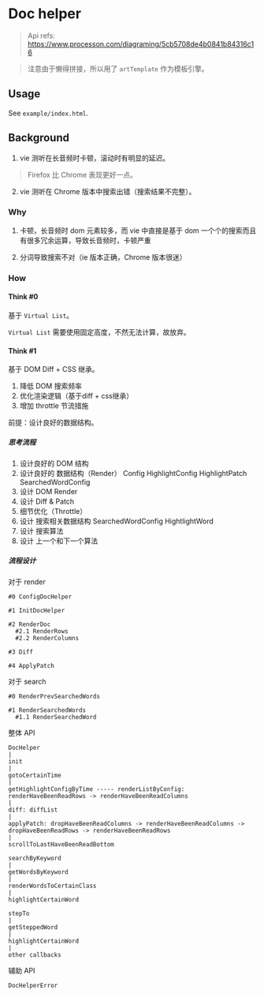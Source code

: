 # Doc helper

> Api refs: https://www.processon.com/diagraming/5cb5708de4b0841b84316c16

> 注意由于懒得拼接，所以用了 `artTemplate` 作为模板引擎。

## Usage

See `example/index.html`.

## Background

1. vie 测听在长音频时卡顿，滚动时有明显的延迟。

> Firefox 比 Chrome 表现更好一点。

2. vie 测听在 Chrome 版本中搜索出错（搜索结果不完整）。

### Why

1. 卡顿，长音频时 dom 元素较多，而 vie 中直接是基于 dom 一个个的搜索而且有很多冗余运算，导致长音频时，卡顿严重

2. 分词导致搜索不对（ie 版本正确，Chrome 版本很迷）

### How

#### Think #0

基于 `Virtual List`。

`Virtual List` 需要使用固定高度，不然无法计算，故放弃。

#### Think #1

基于 DOM Diff + CSS 继承。

1. 降低 DOM 搜索频率
2. 优化渲染逻辑（基于diff + css继承）
3. 增加 throttle 节流措施

前提：设计良好的数据结构。

##### 思考流程

1. 设计良好的 DOM 结构
2. 设计良好的 数据结构（Render） Config HighlightConfig HighlightPatch SearchedWordConfig
3. 设计 DOM Render
4. 设计 Diff & Patch
5. 细节优化（Throttle）
6. 设计 搜索相关数据结构 SearchedWordConfig HightlightWord
7. 设计 搜索算法
8. 设计 上一个和下一个算法

##### 流程设计

对于 render

```
#0 ConfigDocHelper

#1 InitDocHelper

#2 RenderDoc
  #2.1 RenderRows
  #2.2 RenderColumns

#3 Diff

#4 ApplyPatch
```

对于 search

```
#0 RenderPrevSearchedWords

#1 RenderSearchedWords
  #1.1 RenderSearchedWord
```

整体 API

```
DocHelper
|
init
|
gotoCertainTime
|
getHighlightConfigByTime ----- renderListByConfig: renderHaveBeenReadRows -> renderHaveBeenReadColumns
|
diff: diffList
|
applyPatch: dropHaveBeenReadColumns -> renderHaveBeenReadColumns -> dropHaveBeenReadRows -> renderHaveBeenReadRows
|
scrollToLastHaveBeenReadBottom
```

```
searchByKeyword
|
getWordsByKeyword
|
renderWordsToCertainClass
|
highlightCertainWord
```

```
stepTo
|
getSteppedWord
|
highlightCertainWord
|
other callbacks
```

辅助 API

```
DocHelperError
```
